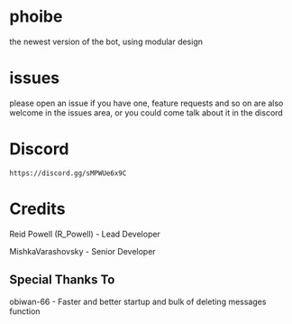 # phoibe
the newest version of the bot, using modular design
# issues
please open an issue if you have one, feature requests and so on are also welcome in the issues area, or you could come talk about it in the discord
# Discord
```
https://discord.gg/sMPWUe6x9C
```
# Credits
Reid Powell (R_Powell) - Lead Developer


MishkaVarashovsky - Senior Developer

## Special Thanks To
obiwan-66 - Faster and better startup and bulk of deleting messages function
